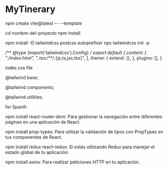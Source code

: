 # MyTinerary

npm create vite@latest -- --template

cd nombre-del-proyecto
npm install


npm install -D tailwindcss postcss autoprefixer
npx tailwindcss init -p

/** @type {import('tailwindcss').Config} */
export default {
  content: [
    "./index.html",
    "./src/**/*.{js,ts,jsx,tsx}",
  ],
  theme: {
    extend: {},
  },
  plugins: [],
}



index.css file

@tailwind base;

@tailwind components;

@tailwind utilities;

for Spanih

npm install react-router-dom: Para gestionar la navegación entre diferentes páginas en una aplicación de React.

npm install prop-types: Para utilizar la validación de tipos con PropTypes en tus componentes de React.

npm install redux react-redux: Si estás utilizando Redux para manejar el estado global de tu aplicación.

npm install axios: Para realizar peticiones HTTP en tu aplicación.

